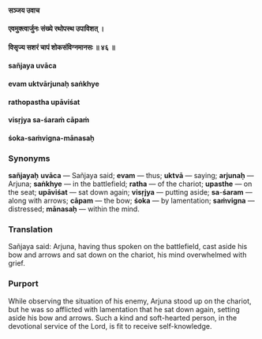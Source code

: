 #### सञ्जय उवाच
#### एवमुक्त्वार्जुनः संख्ये रथोपस्थ उपाविशत् ।
#### विसृज्य सशरं चापं शोकसंविग्नमानसः ॥ ४६ ॥

#### sañjaya uvāca
#### evam uktvārjunaḥ saṅkhye
#### rathopastha upāviśat
#### visṛjya sa-śaraṁ cāpaṁ
#### śoka-saṁvigna-mānasaḥ

### Synonyms

**sañjayaḥ** **uvāca** — Sañjaya said; **evam** — thus; **uktvā** — saying; **arjunaḥ** — Arjuna; **saṅkhye** — in the battlefield; **ratha** — of the chariot; **upasthe** — on the seat; **upāviśat** — sat down again; **visṛjya** — putting aside; **sa**-**śaram** — along with arrows; **cāpam** — the bow; **śoka** — by lamentation; **saṁvigna** — distressed; **mānasaḥ** — within the mind.

### Translation

Sañjaya said: Arjuna, having thus spoken on the battlefield, cast aside his bow and arrows and sat down on the chariot, his mind overwhelmed with grief.

### Purport

While observing the situation of his enemy, Arjuna stood up on the chariot, but he was so afflicted with lamentation that he sat down again, setting aside his bow and arrows. Such a kind and soft-hearted person, in the devotional service of the Lord, is fit to receive self-knowledge.